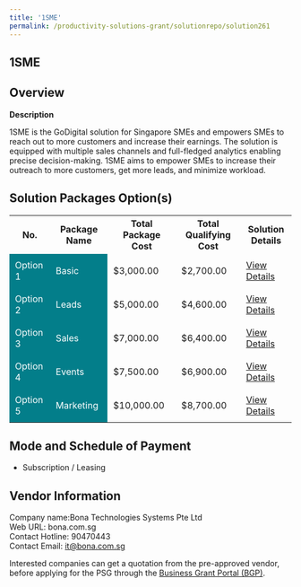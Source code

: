 ```yaml
---
title: '1SME'
permalink: /productivity-solutions-grant/solutionrepo/solution261
---
```


## 1SME

## Overview

**Description**

1SME is the GoDigital solution for Singapore SMEs and empowers SMEs to reach out to more customers and increase their earnings.
The solution is equipped with multiple sales channels and full-fledged analytics enabling precise decision-making.
1SME aims to empower SMEs to increase their outreach to more customers, get more leads, and minimize workload.

## Solution Packages Option(s)

<table>
<tr>
<th><b>No.</b></th>
<th><b>Package Name</b></th>
<th><b>Total Package Cost</b></th>
<th><b>Total Qualifying Cost</b></th>
<th><b>Solution Details</b></th>
</tr>
<tr>
<td style='padding: 10px; background-color: #037E8A; color: #FFFFFF;'>Option 1</td>
<td style='padding: 10px; background-color: #037E8A; color: #FFFFFF;'>Basic</td>
<td style='padding: 10px;'>$3,000.00</td>
<td style='padding: 10px;'>$2,700.00</td>
<td style='padding: 10px;'><a href='/images/psg/BonaTechnologies_1SME_Annex3_Desensitised_Part1.pdf' target='_blank'>View Details</a></td>
</tr>
<tr>
<td style='padding: 10px; background-color: #037E8A; color: #FFFFFF;'>Option 2</td>
<td style='padding: 10px; background-color: #037E8A; color: #FFFFFF;'>Leads </td>
<td style='padding: 10px;'>$5,000.00</td>
<td style='padding: 10px;'>$4,600.00</td>
<td style='padding: 10px;'><a href='/images/psg/BonaTechnologies_1SME_Annex3_Desensitised_Part2.pdf' target='_blank'>View Details</a></td>
</tr>
<tr>
<td style='padding: 10px; background-color: #037E8A; color: #FFFFFF;'>Option 3</td>
<td style='padding: 10px; background-color: #037E8A; color: #FFFFFF;'>Sales </td>
<td style='padding: 10px;'>$7,000.00</td>
<td style='padding: 10px;'>$6,400.00</td>
<td style='padding: 10px;'><a href='/images/psg/BonaTechnologies_1SME_Annex3_Desensitised_Part3.pdf' target='_blank'>View Details</a></td>
</tr>
<tr>
<td style='padding: 10px; background-color: #037E8A; color: #FFFFFF;'>Option 4</td>
<td style='padding: 10px; background-color: #037E8A; color: #FFFFFF;'>Events</td>
<td style='padding: 10px;'>$7,500.00</td>
<td style='padding: 10px;'>$6,900.00</td>
<td style='padding: 10px;'><a href='/images/psg/BonaTechnologies_1SME_Annex3_Desensitised_Part4.pdf' target='_blank'>View Details</a></td>
</tr>
<tr>
<td style='padding: 10px; background-color: #037E8A; color: #FFFFFF;'>Option 5</td>
<td style='padding: 10px; background-color: #037E8A; color: #FFFFFF;'>Marketing</td>
<td style='padding: 10px;'>$10,000.00</td>
<td style='padding: 10px;'>$8,700.00</td>
<td style='padding: 10px;'><a href='/images/psg/BonaTechnologies_1SME_Annex3_Desensitised_Part5.pdf' target='_blank'>View Details</a></td>
</tr>
</table>

## Mode and Schedule of Payment

 - Subscription / Leasing

## Vendor Information

 Company name:Bona Technologies Systems Pte Ltd<br>Web URL: bona.com.sg <br>Contact Hotline: 90470443 <br>Contact Email: it@bona.com.sg 

Interested companies can get a quotation from the pre-approved vendor, before applying for the PSG through the <a href='https://www.businessgrants.gov.sg/' target='_blank' rel='noopener'>Business Grant Portal (BGP)</a>.

<script src="/jquery/resize-tables.js"></script>
